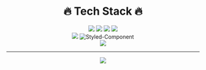 <div align=center>
  <div>
    <h1>🔥 Tech Stack 🔥</h1>
  </div>

  <div>
    <div>
      <img src="https://img.shields.io/badge/html5-E34F26?style=for-the-badge&logo=html5&logoColor=white"> 
      <img src="https://img.shields.io/badge/css-1572B6?style=for-the-badge&logo=css3&logoColor=white"> 
      <img src="https://img.shields.io/badge/javascript-F7DF1E?style=for-the-badge&logo=javascript&logoColor=black">
      <img src="https://img.shields.io/badge/typescript-3178C6?style=for-the-badge&logo=typescript&logoColor=black">
    </div>
    <div>
      <img src="https://img.shields.io/badge/react-61DAFB?style=for-the-badge&logo=react&logoColor=black"> 
      <img alt="Styled-Component" src ="https://img.shields.io/badge/StyledComponent-DB7093.svg?&style=for-the-badge&logo=styled-components&logoColor=black"/>  
    </div>
    <div>
      <img src="https://img.shields.io/badge/github-181717?style=for-the-badge&logo=github&logoColor=white">
    </div>
  </div>

---
  
  <div align=center>
    <img src="https://github-readme-stats.vercel.app/api?username=KNamuuu&count_private=true" />
<!--     <img src="https://github-readme-stats.vercel.app/api/top-langs/?username=KNamuuu&layout=compact&exclude_repo=awaycamp-admin-page" /> -->
  </div>
</div>

<!-- [![Contribution Stats](https://github-contribution-stats.vercel.app/api/?username=KNamuuu)](https://github.com/LordDashMe/github-contribution-stats/) -->

<!--
**KNamuuu/KNamuuu** is a ✨ _special_ ✨ repository because its `README.md` (this file) appears on your GitHub profile.

Here are some ideas to get you started:

- 🔭 I’m currently working on ...
- 🌱 I’m currently learning ...
- 👯 I’m looking to collaborate on ...
- 🤔 I’m looking for help with ...
- 💬 Ask me about ...
- 📫 How to reach me: ...
- 😄 Pronouns: ...
- ⚡ Fun fact: ...
-->
